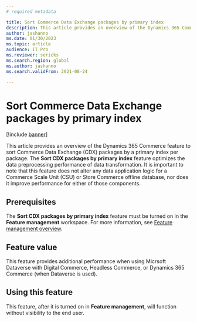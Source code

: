 ```yaml
---
# required metadata

title: Sort Commerce Data Exchange packages by primary index
description: This article provides an overview of the Dynamics 365 Commerce feature to sort Commerce Data Exchange (CDX) packages by a primary index per package.
author: jashanno
ms.date: 01/30/2023
ms.topic: article
audience: IT Pro
ms.reviewer: sericks
ms.search.region: global
ms.author: jashanno
ms.search.validFrom: 2021-08-24

---
```


# Sort Commerce Data Exchange packages by primary index

[!include [banner](../includes/banner.md)]

This article provides an overview of the Dynamics 365 Commerce feature to sort Commerce Data Exchange (CDX) packages by a primary index per package. The **Sort CDX packages by primary index** feature optimizes the data preprocessing performance of data transformation. It is important to note that this feature does not alter any data application logic for a Commerce Scale Unit (CSU) or Store Commerce offline database, nor does it improve performance for either of those components.

## Prerequisites

The **Sort CDX packages by primary index** feature must be turned on in the **Feature management** workspace. For more information, see [Feature management overview](../fin-ops-core/fin-ops/get-started/feature-management/feature-management-overview.md).

## Feature value

This feature provides additional performance when using Micrsoft Dataverse with Digital Commerce, Headless Commerce, or Dynamics 365 Commerce (when Dataverse is used).

## Using this feature

This feature, after it is turned on in **Feature management**, will function without visibility to the end user.
